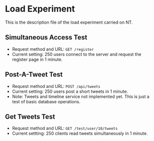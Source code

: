 # Load Experiment

This is the description file of the load experiment carried on NT.

## Simultaneous Access Test

* Request method and URL: `GET /register`
* Current setting: 250 users connect to the server and request the register page in 1 minute.
  
## Post-A-Tweet Test

* Request method and URL: `POST /api/tweets`
* Current setting: 250 users post a short tweets in 1 minute.
* Note: Tweets and timeline service not implemented yet. This is just a test of basic database operations.

## Get Tweets Test

* Request method and URL: `GET /test/user/10/tweets`
* Current settting: 250 clients read tweets simultaneously in 1 minute.